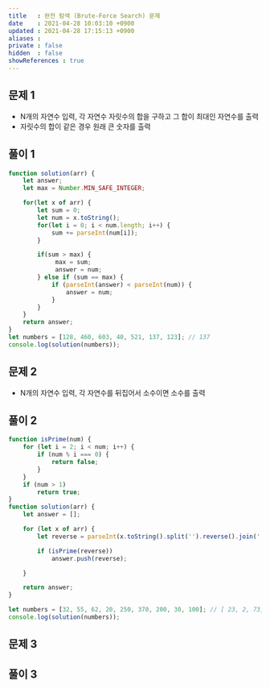 ```yaml
---
title   : 완전 탐색 (Brute-Force Search) 문제 
date    : 2021-04-28 10:03:10 +0900
updated : 2021-04-28 17:15:13 +0900
aliases : 
private : false
hidden  : false
showReferences : true
---
```

## 문제 1 
- N개의 자연수 입력, 각 자연수 자릿수의 합을 구하고 그 합이 최대인 자연수를 출력
- 자릿수의 합이 같은 경우 원래 큰 숫자를 출력 

## 풀이 1 
```javascript
function solution(arr) {
    let answer;
    let max = Number.MIN_SAFE_INTEGER;

    for(let x of arr) {
        let sum = 0;
        let num = x.toString();
        for(let i = 0; i < num.length; i++) {
            sum += parseInt(num[i]); 
        }

        if(sum > max) {
             max = sum; 
             answer = num; 
        } else if (sum == max) {
            if (parseInt(answer) < parseInt(num)) {
                answer = num; 
            }
        }
    }
    return answer;
}
let numbers = [128, 460, 603, 40, 521, 137, 123]; // 137
console.log(solution(numbers));
```
## 문제 2 
- N개의 자연수 입력, 각 자연수를 뒤집어서 소수이면 소수를 출력 

## 풀이 2 
```javascript
function isPrime(num) {
    for (let i = 2; i < num; i++) {
        if (num % i === 0) {
            return false;
        }
    }
    if (num > 1)
        return true;
}
function solution(arr) {
    let answer = [];

    for (let x of arr) {
        let reverse = parseInt(x.toString().split('').reverse().join(''));

        if (isPrime(reverse))
            answer.push(reverse);

    }

    return answer;
}

let numbers = [32, 55, 62, 20, 250, 370, 200, 30, 100]; // [ 23, 2, 73, 2, 3 ]
console.log(solution(numbers));
```

## 문제 3


## 풀이 3 
